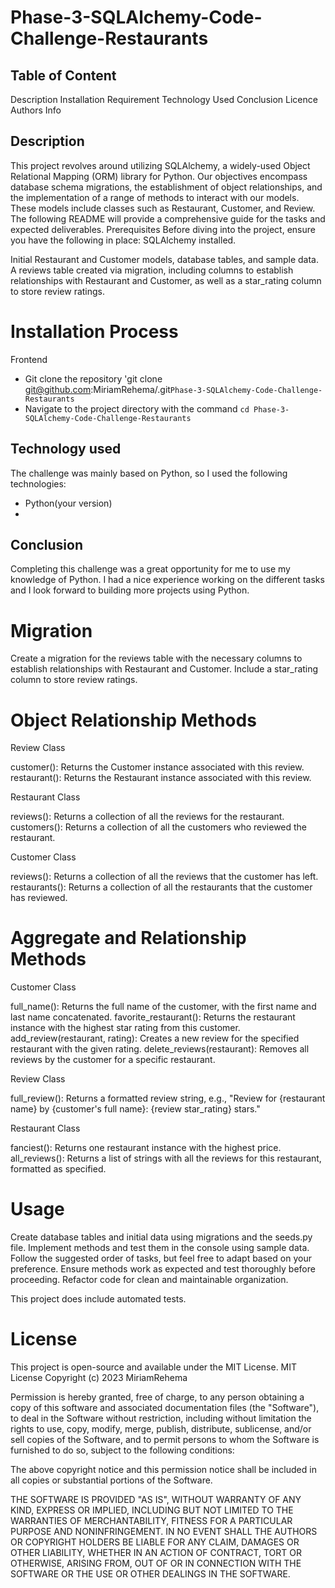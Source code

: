 # Phase-3-SQLAlchemy-Code-Challenge-Restaurants
## Table of Content

Description
Installation Requirement
Technology Used
Conclusion
Licence
Authors Info
## Description

This project revolves around utilizing SQLAlchemy, a widely-used Object Relational Mapping (ORM) library for Python. Our objectives encompass database schema migrations, the establishment of object relationships, and the implementation of a range of methods to interact with our models. These models include classes such as Restaurant, Customer, and Review. The following README will provide a comprehensive guide for the tasks and expected deliverables. Prerequisites Before diving into the project, ensure you have the following in place:
SQLAlchemy installed.

Initial Restaurant and Customer models, database tables, and sample data.
A reviews table created via migration, including columns to establish relationships with Restaurant and Customer, as well as a star_rating column to store review ratings.

# Installation Process

Frontend

* Git clone the repository 'git clone git@github.com:MiriamRehema/.git`Phase-3-SQLAlchemy-Code-Challenge-Restaurants`
* Navigate to the project directory with the command `cd Phase-3-SQLAlchemy-Code-Challenge-Restaurants`

## Technology used
The challenge was mainly based on Python, so I used the following technologies:
- Python(your version)
-
## Conclusion
Completing this challenge was a great opportunity for me to use my knowledge of Python. I had a nice experience working on the different tasks and I look forward to building more projects using Python.




# Migration

Create a migration for the reviews table with the necessary columns to establish relationships with Restaurant and Customer. Include a star_rating column to store review ratings.

# Object Relationship Methods
Review Class

customer(): Returns the Customer instance associated with this review.
restaurant(): Returns the Restaurant instance associated with this review.

Restaurant Class

reviews(): Returns a collection of all the reviews for the restaurant.
customers(): Returns a collection of all the customers who reviewed the restaurant.

Customer Class

reviews(): Returns a collection of all the reviews that the customer has left.
restaurants(): Returns a collection of all the restaurants that the customer has reviewed.

# Aggregate and Relationship Methods
Customer Class

full_name(): Returns the full name of the customer, with the first name and last name concatenated.
favorite_restaurant(): Returns the restaurant instance with the highest star rating from this customer.
add_review(restaurant, rating): Creates a new review for the specified restaurant with the given rating.
delete_reviews(restaurant): Removes all reviews by the customer for a specific restaurant.

Review Class

full_review(): Returns a formatted review string, e.g., "Review for {restaurant name} by {customer's full name}: {review star_rating} stars."

Restaurant Class

fanciest(): Returns one restaurant instance with the highest price.
all_reviews(): Returns a list of strings with all the reviews for this restaurant, formatted as specified.

# Usage

Create database tables and initial data using migrations and the seeds.py file.
Implement methods and test them in the console using sample data.
Follow the suggested order of tasks, but feel free to adapt based on your preference.
Ensure methods work as expected and test thoroughly before proceeding.
Refactor code for clean and maintainable organization.

This project does include automated tests.
# License

This project is open-source and available under the MIT License.
MIT License
Copyright (c) 2023 MiriamRehema

Permission is hereby granted, free of charge, to any person obtaining a copy
of this software and associated documentation files (the "Software"), to deal
in the Software without restriction, including without limitation the rights
to use, copy, modify, merge, publish, distribute, sublicense, and/or sell
copies of the Software, and to permit persons to whom the Software is
furnished to do so, subject to the following conditions:

The above copyright notice and this permission notice shall be included in all
copies or substantial portions of the Software.

THE SOFTWARE IS PROVIDED "AS IS", WITHOUT WARRANTY OF ANY KIND, EXPRESS OR
IMPLIED, INCLUDING BUT NOT LIMITED TO THE WARRANTIES OF MERCHANTABILITY,
FITNESS FOR A PARTICULAR PURPOSE AND NONINFRINGEMENT. IN NO EVENT SHALL THE
AUTHORS OR COPYRIGHT HOLDERS BE LIABLE FOR ANY CLAIM, DAMAGES OR OTHER
LIABILITY, WHETHER IN AN ACTION OF CONTRACT, TORT OR OTHERWISE, ARISING FROM,
OUT OF OR IN CONNECTION WITH THE SOFTWARE OR THE USE OR OTHER DEALINGS IN THE
SOFTWARE.
